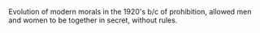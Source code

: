 
Evolution of modern morals in the 1920's b/c of prohibition, allowed men and women to be together in secret, without rules.

